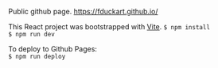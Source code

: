 Public github page. https://fduckart.github.io/

This React project was bootstrapped with [Vite](https://vitejs.dev/).
`$ npm install`<br/>
`$ npm run dev`<br/>

To deploy to Github Pages:<br/>
`$ npm run deploy`<br/>
